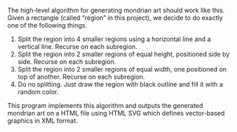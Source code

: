 The high-level algorithm for generating mondrian art should work like this. Given a rectangle (called “region” in this project), we decide to do exactly one of the following things.

1.	Split the region into 4 smaller regions using a horizontal line and a vertical line. Recurse on each subregion.
2.	Split the region into 2 smaller regions of equal height, positioned side by side. Recurse on each subregion.
3.	Split the region into 2 smaller regions of equal width, one positioned on top of another. Recurse on each subregion.
4.	Do no splitting. Just draw the region with black outline and fill it with a random color.

This program implements this algorithm and outputs the generated mondrian art on a HTML file using HTML SVG which defines vector-based graphics in XML format.
